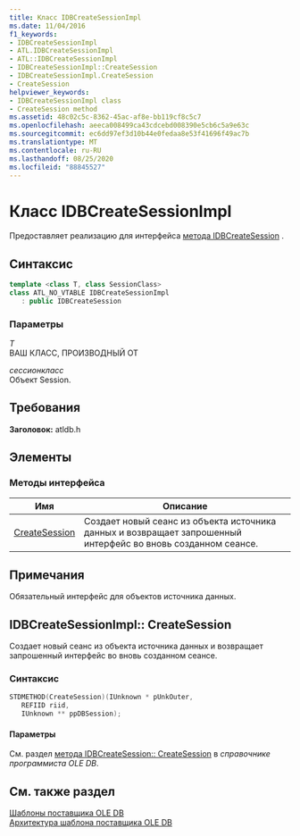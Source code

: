 ```yaml
---
title: Класс IDBCreateSessionImpl
ms.date: 11/04/2016
f1_keywords:
- IDBCreateSessionImpl
- ATL.IDBCreateSessionImpl
- ATL::IDBCreateSessionImpl
- IDBCreateSessionImpl::CreateSession
- IDBCreateSessionImpl.CreateSession
- CreateSession
helpviewer_keywords:
- IDBCreateSessionImpl class
- CreateSession method
ms.assetid: 48c02c5c-8362-45ac-af8e-bb119cf8c5c7
ms.openlocfilehash: aeeca008499ca43cdcebd008390e5cb6c5a9e63c
ms.sourcegitcommit: ec6dd97ef3d10b44e0fedaa8e53f41696f49ac7b
ms.translationtype: MT
ms.contentlocale: ru-RU
ms.lasthandoff: 08/25/2020
ms.locfileid: "88845527"
---
```

# <a name="idbcreatesessionimpl-class"></a>Класс IDBCreateSessionImpl

Предоставляет реализацию для интерфейса [метода IDBCreateSession](/previous-versions/windows/desktop/ms724076(v=vs.85)) .

## <a name="syntax"></a>Синтаксис

```cpp
template <class T, class SessionClass>
class ATL_NO_VTABLE IDBCreateSessionImpl
   : public IDBCreateSession
```

### <a name="parameters"></a>Параметры

*T*<br/>
ВАШ КЛАСС, ПРОИЗВОДНЫЙ ОТ

*сессионкласс*<br/>
Объект Session.

## <a name="requirements"></a>Требования

**Заголовок:** atldb.h

## <a name="members"></a>Элементы

### <a name="interface-methods"></a>Методы интерфейса

| Имя | Описание |
|-|-|
|[CreateSession](#createsession)|Создает новый сеанс из объекта источника данных и возвращает запрошенный интерфейс во вновь созданном сеансе.|

## <a name="remarks"></a>Примечания

Обязательный интерфейс для объектов источника данных.

## <a name="idbcreatesessionimplcreatesession"></a><a name="createsession"></a> IDBCreateSessionImpl:: CreateSession

Создает новый сеанс из объекта источника данных и возвращает запрошенный интерфейс во вновь созданном сеансе.

### <a name="syntax"></a>Синтаксис

```cpp
STDMETHOD(CreateSession)(IUnknown * pUnkOuter,
   REFIID riid,
   IUnknown ** ppDBSession);
```

#### <a name="parameters"></a>Параметры

См. раздел [метода IDBCreateSession:: CreateSession](/previous-versions/windows/desktop/ms714942(v=vs.85)) в *справочнике программиста OLE DB*.

## <a name="see-also"></a>См. также раздел

[Шаблоны поставщика OLE DB](../../data/oledb/ole-db-provider-templates-cpp.md)<br/>
[Архитектура шаблона поставщика OLE DB](../../data/oledb/ole-db-provider-template-architecture.md)
